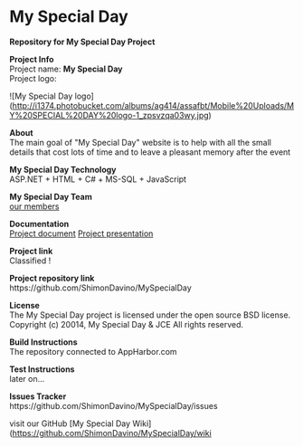 My Special Day
===============

<p><b>Repository for My Special Day Project</b></p>
<p>
<b>Project Info</b><br>
Project name: <b>My Special Day</b><br>
Project logo:<br>
</p>

![My Special Day logo] (http://i1374.photobucket.com/albums/ag414/assafbt/Mobile%20Uploads/MY%20SPECIAL%20DAY%20logo-1_zpsvzqa03wy.jpg)


<p>
<b>About</b><br>
The main goal of "My Special Day" website is to help with all the small details that cost lots of time and to leave a pleasant memory after the event
</p>

<p>
<b>My Special Day Technology</b><br>
ASP.NET + HTML + C# + MS-SQL + JavaScript <br>
</p>


<b>My Special Day Team</b><br>
[our members](https://github.com/ShimonDavino/MySpecialDay/wiki/Team-page)
<br>

<b>Documentation</b><br>
[ Project document](https://www.dropbox.com/s/d6opgxlb1luc3y6/paper%20.docx)
[ Project presentation](https://www.dropbox.com/s/kj4vj0t9gihiowx/presentation.pptx)
<p>
<b>Project link</b><br>
Classified !
</p>

<p>
<b> Project repository link</b><br>
https://github.com/ShimonDavino/MySpecialDay
</p>

<p>
<b>License</b><br>
The My Special Day project is licensed under the open source BSD license.<br>
Copyright (c) 20014, My Special Day & JCE All rights reserved.
</p>

<p>
<b>Build Instructions</b><br>
The repository connected to AppHarbor.com
</p>

<p>
<b>Test Instructions</b><br>
later on...
</p>

<p>
<b>Issues Tracker</b><br>
https://github.com/ShimonDavino/MySpecialDay/issues
</p>


visit our GitHub [My Special Day Wiki](https://github.com/ShimonDavino/MySpecialDay/wiki
